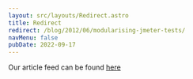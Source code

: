 ```yaml
---
layout: src/layouts/Redirect.astro
title: Redirect
redirect: /blog/2012/06/modularising-jmeter-tests/
navMenu: false
pubDate: 2022-09-17
---
```

<div>
Our article feed can be found <a href="/blog/2012/06/modularising-jmeter-tests/">here</a>
</div>
